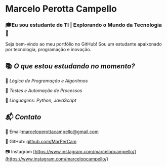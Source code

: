 
# **Marcelo Perotta Campello**

### 🎓Eu sou estudante de TI | Explorando o Mundo da Tecnologia 🚀

Seja bem-vindo ao meu portfólio no GitHub! Sou um estudante apaixonado por tecnologia, programação e inovação.


## 📚 *O que estou estudando no momento?*
🔹 *Lógica de Programação e Algoritmos*

🔹 *Testes e Automação de Processos*

🔹 *Linguagens: Python, JavaScript*

## 📬 *Contato*
📧 Email:[marceloperottacampello@gmail.com](mailto:marceloperottacampello@gmail.com)

🚀 GitHub: [github.com/MarPerCam](https://github.com/MarPerCam)  

📷 Instagram [https://www.instagram.com/marcelopcampello/](https://www.instagram.com/marcelopcampello/)
